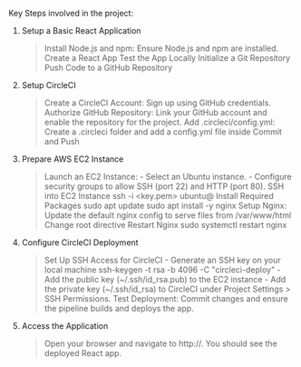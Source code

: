 Key Steps involved in the project:
1. Setup a Basic React Application
   > Install Node.js and npm: Ensure Node.js and npm are installed.
   > Create a React App
   > Test the App Locally
   > Initialize a Git Repository
   > Push Code to a GitHub Repository
   
2. Setup CircleCI
   > Create a CircleCI Account: Sign up using GitHub credentials.
   > Authorize GitHub Repository: Link your GitHub account and enable the repository for the project.
   > Add .circleci/config.yml: Create a .circleci folder and add a config.yml file inside
   > Commit and Push

3. Prepare AWS EC2 Instance
   > Launch an EC2 Instance:
       - Select an Ubuntu instance.
       - Configure security groups to allow SSH (port 22) and HTTP (port 80).
   > SSH into EC2 Instance
       ssh -i <key.pem> ubuntu@<EC2-IP>
   > Install Required Packages
       sudo apt update
       sudo apt install -y nginx
   > Setup Nginx:
       Update the default nginx config to serve files from /var/www/html
   > Change root directive
   > Restart Nginx
       sudo systemctl restart nginx
  
4. Configure CircleCI Deployment
   > Set Up SSH Access for CircleCI
       - Generate an SSH key on your local machine
         ssh-keygen -t rsa -b 4096 -C "circleci-deploy"
       - Add the public key (~/.ssh/id_rsa.pub) to the EC2 instance
       - Add the private key (~/.ssh/id_rsa) to CircleCI under Project Settings > SSH Permissions.
   > Test Deployment: Commit changes and ensure the pipeline builds and deploys the app.

5. Access the Application
   > Open your browser and navigate to http://<EC2-IP>. You should see the deployed React app.
 
